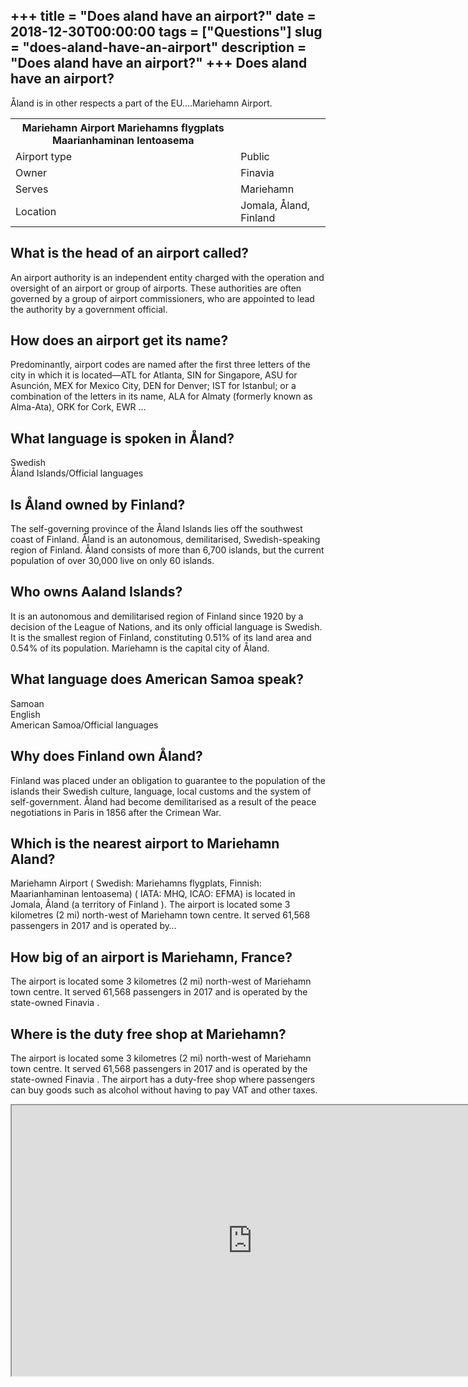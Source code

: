 +++
title = "Does aland have an airport?"
date = 2018-12-30T00:00:00
tags = ["Questions"]
slug = "does-aland-have-an-airport"
description = "Does aland have an airport?"
+++
Does aland have an airport?
---------------------------

Åland is in other respects a part of the EU….Mariehamn Airport.

<table><tr><th>Mariehamn Airport Mariehamns flygplats Maarianhaminan lentoasema</th></tr><tr><td>Airport type</td><td>Public</td></tr><tr><td>Owner</td><td>Finavia</td></tr><tr><td>Serves</td><td>Mariehamn</td></tr><tr><td>Location</td><td>Jomala, Åland, Finland</td></tr></table>

What is the head of an airport called?
--------------------------------------

An airport authority is an independent entity charged with the operation and oversight of an airport or group of airports. These authorities are often governed by a group of airport commissioners, who are appointed to lead the authority by a government official.

How does an airport get its name?
---------------------------------

Predominantly, airport codes are named after the first three letters of the city in which it is located—ATL for Atlanta, SIN for Singapore, ASU for Asunción, MEX for Mexico City, DEN for Denver; IST for Istanbul; or a combination of the letters in its name, ALA for Almaty (formerly known as Alma-Ata), ORK for Cork, EWR …

What language is spoken in Åland?
---------------------------------

Swedish  
Åland Islands/Official languages

Is Åland owned by Finland?
--------------------------

The self-governing province of the Åland Islands lies off the southwest coast of Finland. Åland is an autonomous, demilitarised, Swedish-speaking region of Finland. Åland consists of more than 6,700 islands, but the current population of over 30,000 live on only 60 islands.

Who owns Aaland Islands?
------------------------

It is an autonomous and demilitarised region of Finland since 1920 by a decision of the League of Nations, and its only official language is Swedish. It is the smallest region of Finland, constituting 0.51% of its land area and 0.54% of its population. Mariehamn is the capital city of Åland.

What language does American Samoa speak?
----------------------------------------

 Samoan  
English  
American Samoa/Official languages

Why does Finland own Åland?
---------------------------

Finland was placed under an obligation to guarantee to the population of the islands their Swedish culture, language, local customs and the system of self-government. Åland had become demilitarised as a result of the peace negotiations in Paris in 1856 after the Crimean War.

Which is the nearest airport to Mariehamn Aland?
------------------------------------------------

Mariehamn Airport ( Swedish: Mariehamns flygplats, Finnish: Maarianhaminan lentoasema) ( IATA: MHQ, ICAO: EFMA) is located in Jomala, Åland (a territory of Finland ). The airport is located some 3 kilometres (2 mi) north-west of Mariehamn town centre. It served 61,568 passengers in 2017 and is operated by…

How big of an airport is Mariehamn, France?
-------------------------------------------

The airport is located some 3 kilometres (2 mi) north-west of Mariehamn town centre. It served 61,568 passengers in 2017 and is operated by the state-owned Finavia .

Where is the duty free shop at Mariehamn?
-----------------------------------------

The airport is located some 3 kilometres (2 mi) north-west of Mariehamn town centre. It served 61,568 passengers in 2017 and is operated by the state-owned Finavia . The airport has a duty-free shop where passengers can buy goods such as alcohol without having to pay VAT and other taxes.

<iframe allow="accelerometer; autoplay; clipboard-write; encrypted-media; gyroscope; picture-in-picture" allowfullscreen="" class="__youtube_prefs__  epyt-is-override  no-lazyload" data-no-lazy="1" data-origheight="433" data-origwidth="770" data-skipgform_ajax_framebjll="" height="433" id="_ytid_16450" loading="lazy" src="https://www.youtube.com/embed/EgSNpvybZzI?enablejsapi=1&autoplay=0&cc_load_policy=0&cc_lang_pref=&iv_load_policy=1&loop=0&modestbranding=0&rel=1&fs=1&playsinline=0&autohide=2&theme=dark&color=red&controls=1&" title="YouTube player" width="770"></iframe>